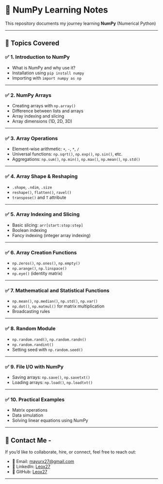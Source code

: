 # 🧠 NumPy Learning Notes

This repository documents my journey learning **NumPy** (Numerical Python)

---

## 📌 Topics Covered

### ✅ 1. Introduction to NumPy
- What is NumPy and why use it?
- Installation using `pip install numpy`
- Importing with `import numpy as np`

---

### ✅ 2. NumPy Arrays
- Creating arrays with `np.array()`
- Difference between lists and arrays
- Array indexing and slicing
- Array dimensions (1D, 2D, 3D)

---

### ✅ 3. Array Operations
- Element-wise arithmetic: `+`, `-`, `*`, `/`
- Universal functions: `np.sqrt()`, `np.exp()`, `np.sin()`, etc.
- Aggregations: `np.sum()`, `np.min()`, `np.max()`, `np.mean()`, `np.std()`

---

### ✅ 4. Array Shape & Reshaping
- `.shape`, `.ndim`, `.size`
- `reshape()`, `flatten()`, `ravel()`
- `transpose()` and `T` attribute

---

### ✅ 5. Array Indexing and Slicing
- Basic slicing: `arr[start:stop:step]`
- Boolean indexing
- Fancy indexing (integer array indexing)

---

### ✅ 6. Array Creation Functions
- `np.zeros()`, `np.ones()`, `np.empty()`
- `np.arange()`, `np.linspace()`
- `np.eye()` (identity matrix)

---

### ✅ 7. Mathematical and Statistical Functions
- `np.mean()`, `np.median()`, `np.std()`, `np.var()`
- `np.dot()`, `np.matmul()` for matrix multiplication
- Broadcasting rules

---

### ✅ 8. Random Module
- `np.random.rand()`, `np.random.randn()`
- `np.random.randint()`
- Setting seed with `np.random.seed()`

---

### ✅ 9. File I/O with NumPy
- Saving arrays: `np.save()`, `np.savetxt()`
- Loading arrays: `np.load()`, `np.loadtxt()`

---

### ✅ 10. Practical Examples
- Matrix operations
- Data simulation
- Solving linear equations using NumPy

---

## 📩 Contact Me -

If you’d like to collaborate, hire, or connect, feel free to reach out:

- 📧 Email: mayurx27@gmail.com  
- 💼 LinkedIn: [Leox27](https://linkedin.com/in/mayur-j-9ab192363)  
- 🐙 GitHub: [Leox27](https://github.com/Leox27)

---


